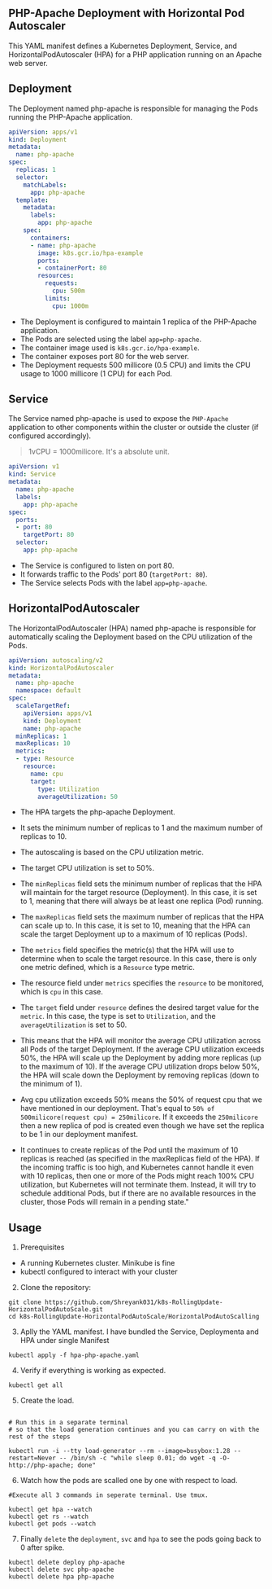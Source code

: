 ## PHP-Apache Deployment with Horizontal Pod Autoscaler

This YAML manifest defines a Kubernetes Deployment, Service, and HorizontalPodAutoscaler (HPA) for a PHP application running on an Apache web server.

## Deployment

The Deployment named php-apache is responsible for managing the Pods running the PHP-Apache application.

```yaml
apiVersion: apps/v1
kind: Deployment
metadata:
  name: php-apache
spec:
  replicas: 1
  selector:
    matchLabels:
      app: php-apache
  template:
    metadata:
      labels:
        app: php-apache
    spec:
      containers:
      - name: php-apache
        image: k8s.gcr.io/hpa-example
        ports:
        - containerPort: 80
        resources:
          requests:
            cpu: 500m
          limits:
            cpu: 1000m
```

- The Deployment is configured to maintain 1 replica of the PHP-Apache application.
- The Pods are selected using the label `app=php-apache`.
- The container image used is `k8s.gcr.io/hpa-example`.
- The container exposes port 80 for the web server.
- The Deployment requests 500 millicore (0.5 CPU) and limits the CPU usage to 1000 millicore (1 CPU) for each Pod.

## Service

The Service named php-apache is used to expose the `PHP-Apache` application to other components within the cluster or outside the cluster (if configured accordingly).

> 1vCPU = 1000milicore. It's a absolute unit.

```yaml
apiVersion: v1
kind: Service
metadata:
  name: php-apache
  labels:
    app: php-apache
spec:
  ports:
  - port: 80
    targetPort: 80
  selector:
    app: php-apache
```
- The Service is configured to listen on port 80.
- It forwards traffic to the Pods' port 80 (`targetPort: 80`).
- The Service selects Pods with the label `app=php-apache`.

## HorizontalPodAutoscaler

The HorizontalPodAutoscaler (HPA) named php-apache is responsible for automatically scaling the Deployment based on the CPU utilization of the Pods.

```yaml
apiVersion: autoscaling/v2
kind: HorizontalPodAutoscaler
metadata:
  name: php-apache
  namespace: default
spec:
  scaleTargetRef:
    apiVersion: apps/v1
    kind: Deployment
    name: php-apache
  minReplicas: 1
  maxReplicas: 10
  metrics:
  - type: Resource
    resource:
      name: cpu
      target:
        type: Utilization
        averageUtilization: 50
```

- The HPA targets the php-apache Deployment.
- It sets the minimum number of replicas to 1 and the maximum number of replicas to 10.
- The autoscaling is based on the CPU utilization metric.
- The target CPU utilization is set to 50%.

- The `minReplicas` field sets the minimum number of replicas that the HPA will maintain for the target resource (Deployment). In this case, it is set to 1, meaning that there will always be at least one replica (Pod) running.

- The `maxReplicas` field sets the maximum number of replicas that the HPA can scale up to. In this case, it is set to 10, meaning that the HPA can scale the target Deployment up to a maximum of 10 replicas (Pods).

- The `metrics` field specifies the metric(s) that the HPA will use to determine when to scale the target resource. In this case, there is only one metric defined, which is a `Resource` type metric.

- The resource field under `metrics` specifies the `resource` to be monitored, which is `cpu` in this case.

- The `target` field under `resource` defines the desired target value for the `metric`. In this case, the type is set to `Utilization`, and the `averageUtilization` is set to 50.

- This means that the HPA will monitor the average CPU utilization across all Pods of the target Deployment. If the average CPU utilization exceeds 50%, the HPA will scale up the Deployment by adding more replicas (up to the maximum of 10). If the average CPU utilization drops below 50%, the HPA will scale down the Deployment by removing replicas (down to the minimum of 1).

- Avg cpu utilization exceeds 50% means the 50% of request cpu that we have mentioned in our deployment. That's equal to `50% of 500milicore(request cpu) = 250milicore`. If it exceeds the `250milicore` then a new replica of pod is created even though we have set the replica to be 1 in our deployment manifest. 

- It continues to create replicas of the Pod until the maximum of 10 replicas is reached (as specified in the maxReplicas field of the HPA). If the incoming traffic is too high, and Kubernetes cannot handle it even with 10 replicas, then one or more of the Pods might reach 100% CPU utilization, but Kubernetes will not terminate them. Instead, it will try to schedule additional Pods, but if there are no available resources in the cluster, those Pods will remain in a pending state."

## Usage

1. Prerequisites

- A running Kubernetes cluster. Minikube is fine
- kubectl configured to interact with your cluster

2. Clone the repository:

```
git clone https://github.com/Shreyank031/k8s-RollingUpdate-HorizontalPodAutoScale.git
cd k8s-RollingUpdate-HorizontalPodAutoScale/HorizontalPodAutoScalling
```

3. Aplly the YAML manifest. I have bundled the Service, Deploymenta and HPA under single Manifest

```
kubectl apply -f hpa-php-apache.yaml
```

4. Verify if everything is working as expected.
```
kubectl get all 
```

5. Create the load.
```

# Run this in a separate terminal
# so that the load generation continues and you can carry on with the rest of the steps

kubectl run -i --tty load-generator --rm --image=busybox:1.28 --restart=Never -- /bin/sh -c "while sleep 0.01; do wget -q -O- http://php-apache; done"
```

6. Watch how the pods are scalled one by one with respect to load. 
```
#Execute all 3 commands in seperate terminal. Use tmux.

kubectl get hpa --watch
kubectl get rs --watch
kubectl get pods --watch

```

7. Finally `delete` the `deployment`, `svc` and `hpa` to see the pods going back to 0 after spike.
```
kubectl delete deploy php-apache
kubectl delete svc php-apache
kubectl delete hpa php-apache
```


